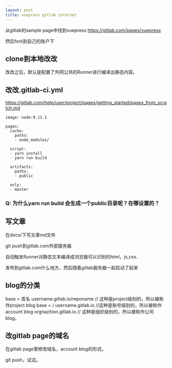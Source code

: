 ```yaml
---
layout: post
title: vuepress gitlab internet
---
```


从gitlab的sample page中找到vuepress 
https://gitlab.com/pages/vuepress

然后fork到自己的账户下

## clone到本地改改

改改之后，默认是配置了外网公共的Runner进行编译出静态内容。

## 改改.gitlab-ci.yml
https://gitlab.com/help/user/project/pages/getting_started/pages_from_scratch.md

```
image: node:9.11.1

pages:
  cache:
    paths:
    - node_modules/

  script:
  - yarn install
  - yarn run build

  artifacts:
    paths:
    - public
  
  only:
  - master
  ```

### Q: 为什么yarn run build 会生成一个public目录呢？在哪设置的？



## 写文章
在docs/下写文章md文件

git push到gitlab.com外部服务器

自动触发Runner对静态文本编译成浏览器可以识别的html，js,css.

发布到gitlab.com什么地方，然后随着gitlab服务器一起启动了起来


## blog的分类
base = 库名
username.gitlab.io/reponame // 这种是project级别的，所以被称作project blog
base = /
username.gitlab.io  //这种是账号级别的，所以被称作account blog
orgnazition.gitlab.io // 这种是组织级别的，所以被称作公司 blog。



## 改gitlab page的域名
在gitlab page里修改域名，account blog的形式。


git push，试试。